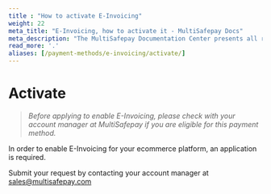```yaml
---
title : "How to activate E-Invoicing"
weight: 22
meta_title: "E-Invoicing, how to activate it - MultiSafepay Docs"
meta_description: "The MultiSafepay Documentation Center presents all relevant information about our Plugins and API. You can also find support pages for payment methods, tools and general questions as well as the contact details of our Support and Integration Teams."
read_more: '.'
aliases: [/payment-methods/e-invoicing/activate/]
---
```


# Activate
>_Before applying to enable E-Invoicing, please check with your account manager at MultiSafepay if you are eligible for this payment method._

In order to enable E-Invoicing for your ecommerce platform, an application is required. 

Submit your request by contacting your account manager at <sales@multisafepay.com>